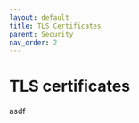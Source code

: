 ```yaml
---
layout: default
title: TLS Certificates
parent: Security
nav_order: 2
---
```


# TLS certificates

asdf
